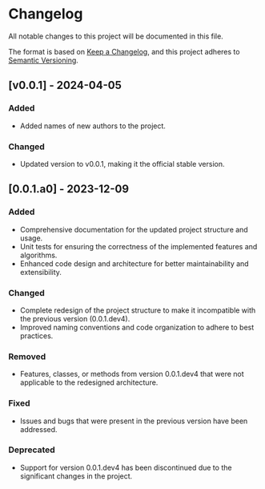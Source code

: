 # Changelog

All notable changes to this project will be documented in this file.

The format is based on [Keep a Changelog](https://keepachangelog.com/en/1.0.0/), and this project adheres to [Semantic Versioning](https://semver.org/spec/v2.0.0.html).

## [v0.0.1] - 2024-04-05

### Added
- Added names of new authors to the project.

### Changed
- Updated version to v0.0.1, making it the official stable version.

## [0.0.1.a0] - 2023-12-09

### Added
- Comprehensive documentation for the updated project structure and usage.
- Unit tests for ensuring the correctness of the implemented features and algorithms.
- Enhanced code design and architecture for better maintainability and extensibility.

### Changed
- Complete redesign of the project structure to make it incompatible with the previous version (0.0.1.dev4).
- Improved naming conventions and code organization to adhere to best practices.

### Removed
- Features, classes, or methods from version 0.0.1.dev4 that were not applicable to the redesigned architecture.

### Fixed
- Issues and bugs that were present in the previous version have been addressed.

### Deprecated
- Support for version 0.0.1.dev4 has been discontinued due to the significant changes in the project.